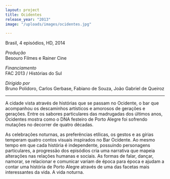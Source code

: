 ```yaml
---
layout: project
title: Ocidentes
release_year: "2013"
image: "/uploads/images/ocidentes.jpg"

---
```

Brasil, 4 episódios, HD, 2014

_Produção_  
Besouro Filmes e Rainer Cine

_Financiamento_  
FAC 2013 / Histórias do Sul

_Dirigido por_  
Bruno Polidoro, Carlos Gerbase, Fabiano de Souza, João Gabriel de Queiroz

***

A cidade vista através de histórias que se passam no Ocidente, o bar que acompanhou os descaminhos artísticos e amorosos de gerações e gerações. Entre os sabores particulares das madrugadas dos últimos anos, Ocidentes mostra como o DNA festeiro de Porto Alegre foi sofrendo mutações no decorrer de quatro décadas.

As celebrações noturnas, as preferências etílicas, os gestos e as gírias temperam quatro contos visuais inspirados no Bar Ocidente. Ao mesmo tempo em que cada história é independente, possuindo personagens particulares, a progressão dos episódios cria uma narrativa que mapeia alterações nas relações humanas e sociais. As formas de falar, dançar, namorar, se relacionar e comunicar variam de época para época e ajudam a contar uma história de Porto Alegre através de uma das facetas mais interessantes da vida. A vida noturna.